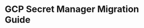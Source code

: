 <!-- Optimized: 2025-10-06 -->
<!-- RPM: 1.6.2.1.1.6.2.1_GCP_SECRET_MANAGER_MIGRATION_20251006 -->
<!-- Session: E2E RPM DNA Application -->
<!-- AOM: RND (Reggie & Dro) -->
<!-- COI: TECHNOLOGY -->
<!-- RPM: HIGH -->
<!-- ACTION: BUILD -->

<!--
Optimized: 2025-10-03
RPM: 3.6.0.6.ops-technology-ship-status-documentation
Session: Dual-AI Collaboration - Sonnet Docs Sweep
-->
# GCP Secret Manager Migration Guide
